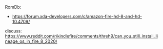 RomDb:
- https://forum.xda-developers.com/c/amazon-fire-hd-8-and-hd-10.4709/

discuss:
https://www.reddit.com/r/kindlefire/comments/threh9/can_you_still_install_lineage_os_in_fire_8_2020/
